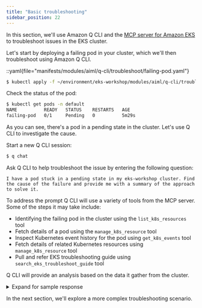 ```yaml
---
title: "Basic troubleshooting"
sidebar_position: 22
---
```


In this section, we'll use Amazon Q CLI and the [MCP server for Amazon EKS](https://awslabs.github.io/mcp/servers/eks-mcp-server/) to troubleshoot issues in the EKS cluster.

Let's start by deploying a failing pod in your cluster, which we'll then troubleshoot using Amazon Q CLI.

::yaml{file="manifests/modules/aiml/q-cli/troubleshoot/failing-pod.yaml"}

```bash
$ kubectl apply -f ~/environment/eks-workshop/modules/aiml/q-cli/troubleshoot/failing-pod.yaml
```

Check the status of the pod:

```bash
$ kubectl get pods -n default
NAME          READY   STATUS    RESTARTS   AGE
failing-pod   0/1     Pending   0          5m29s
```

As you can see, there's a pod in a pending state in the cluster. Let's use Q CLI to investigate the cause.

Start a new Q CLI session:

```bash test=false
$ q chat
```

Ask Q CLI to help troubleshoot the issue by entering the following question:

```text
I have a pod stuck in a pending state in my eks-workshop cluster. Find the cause of the failure and provide me with a summary of the approach to solve it.
```

To address the prompt Q CLI will use a variety of tools from the MCP server. Some of the steps it may take include:

- Identifying the failing pod in the cluster using the `list_k8s_resources` tool
- Fetch details of a pod using the `manage_k8s_resource` tool
- Inspect Kubernetes event history for the pod using `get_k8s_events` tool
- Fetch details of related Kubernetes resources using `manage_k8s_resource` tool
- Pull and refer EKS troubleshooting guide using `search_eks_troubleshoot_guide` tool

Q CLI will provide an analysis based on the data it gather from the cluster.

<details>
  <summary>Expand for sample response</summary>

```text
## Pod Pending Issue Summary

Problem: Pod failing-pod in the default namespace is stuck in pending state.

Root Cause: The pod references a PersistentVolumeClaim named my-pvc that doesn't exist.

Error Details:
• Status: Unschedulable
• Message: persistentvolumeclaim "my-pvc" not found
• 0/3 nodes available due to missing PVC

Solutions:
1. Create the missing PVC - Create a PersistentVolumeClaim named my-pvc using the available gp2 StorageClass
2. Remove the volume requirement - Edit the pod to remove the volume mount and PVC reference
3. Delete the pod - If it's a test pod that's no longer needed

Available Resources:
• StorageClass gp2 is available for creating PVCs
• 3 worker nodes are healthy and available

The pod will automatically schedule once the PVC is created or the volume requirement is removed.
```

</details>

In the next section, we'll explore a more complex troubleshooting scenario.
